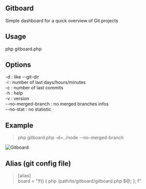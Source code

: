 Gitboard
--------

Simple dashboard for a quick overview of Git projects

Usage
-----

php gitboard.php

Options
-------

-d <project directory> : like --git-dir  
-i : number of last days/hours/minutes  
-c : number of last commits  
-h : help  
-v : version  
--no-merged-branch : no merged branches infos  
--no-stat : no statistic  

Example
-------

> php gitboard.php -d=../node --no-merged-branch

![Gitboard](https://lh5.googleusercontent.com/-A2ZveUUbwCc/Tn3MwQDyzDI/AAAAAAAAAuc/ynkxbkdjyzs/s640/Gitboard.png "Gitboard example")

Alias (git config file)
-----------------------

> [alias]  
> board = "!f() { php /path/to/gitboard/gitboard.php $@; }; f"
